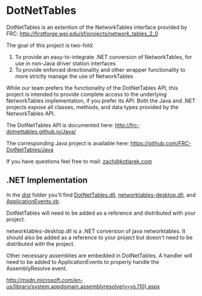 DotNetTables
============

DotNetTables is an extention of the NetworkTables interface provided by FRC:
	http://firstforge.wpi.edu/sf/projects/network_tables_2_0

The goal of this project is two-fold:

1. To provide an easy-to-integrate .NET conversion of NetworkTables, for use in non-Java driver station interfaces
2. To provide enforced directionality and other wrapper functionality to more strictly manage the use of NetworkTables

While our team prefers the functionality of the DotNetTables API, this project is intended to provide complete access to the underlying NetworkTables implementation, if you prefer its API. Both the Java and .NET projects expose all classes, methods, and data types provided by the NetworkTables API.

The DotNetTables API is documented here:
	http://frc-dotnettables.github.io/Java/

The corresponding Java project is available here:
	https://github.com/FRC-DotNetTables/Java

If you have questions feel free to mail:
	zach@kotlarek.com

.NET Implementation
-------------------

In the [dist](dist/) folder you'll find [DotNetTables.dll](dist/DotNetTables.dll), [networktables-desktop.dll](dist/networktables.dll), and [ApplicationEvents.vb](dist/ApplicationEvents.vb).

DotNetTables will need to be added as a reference and distributed with your project. 

networktables-desktop.dll is a .NET conversion of java networktables. It should also be added as a reference to your project but doesn't need to be distributed with the project.	

Other necessary assemblies are embedded in DotNetTables. A handler will need to be added to ApplicationEvents to properly handle the AssemblyResolve event.

http://msdn.microsoft.com/en-us/library/system.appdomain.assemblyresolve(v=vs.110).aspx 
